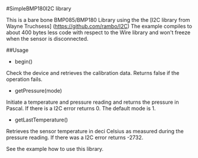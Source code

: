 #SimpleBMP180I2C library

This is a bare bone BMP085/BMP180 Library using the the [I2C library from Wayne Truchsess] (https://github.com/rambo/I2C)
The example compiles to about 400 bytes less code with respect to the Wire library and won't freeze when the sensor is disconnected.

##Usage

* begin()

 Check the device and retrieves the calibration data.  Returns false if the operation fails.

* getPressure(mode)

 Initiate a temperature and pressure reading and returns the pressure in Pascal.  If there is a I2C error returns 0.  The default mode is 1.

* getLastTemperature()

 Retrieves the sensor temperature in deci Celsius as measured during the pressure reading.  If there was
a I2C error returns -2732.

See the example how to use this library.

 
